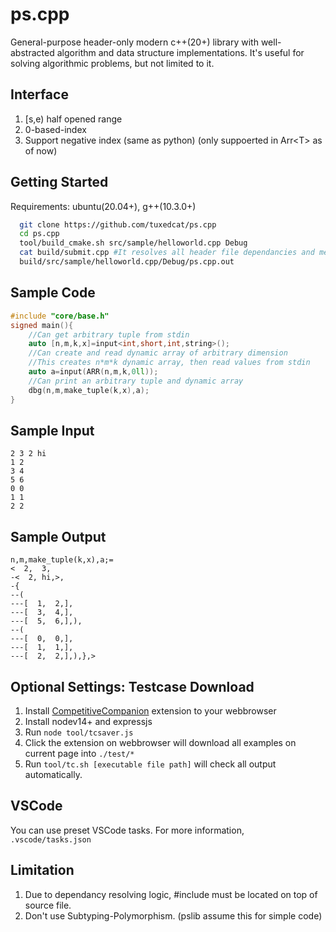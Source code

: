 # ps.cpp
General-purpose header-only modern c++(20+) library with well-abstracted algorithm and data structure implementations. It's useful for solving algorithmic problems, but not limited to it.

## Interface
  1. [s,e) half opened range
  2. 0-based-index
  3. Support negative index (same as python) (only suppoerted in Arr&lt;T&gt; as of now)

## Getting Started
  Requirements: ubuntu(20.04+), g++(10.3.0+)
``` bash
  git clone https://github.com/tuxedcat/ps.cpp
  cd ps.cpp
  tool/build_cmake.sh src/sample/helloworld.cpp Debug
  cat build/submit.cpp #It resolves all header file dependancies and merge them into build/sumit.cpp
  build/src/sample/helloworld.cpp/Debug/ps.cpp.out
```

## Sample Code
``` cpp
#include "core/base.h"
signed main(){
	//Can get arbitrary tuple from stdin
	auto [n,m,k,x]=input<int,short,int,string>();
	//Can create and read dynamic array of arbitrary dimension
	//This creates n*m*k dynamic array, then read values from stdin
	auto a=input(ARR(n,m,k,0ll));
	//Can print an arbitrary tuple and dynamic array
	dbg(n,m,make_tuple(k,x),a);
}
```
## Sample Input
```
2 3 2 hi
1 2
3 4
5 6
0 0
1 1
2 2
```
## Sample Output
```
n,m,make_tuple(k,x),a;=
<  2,  3,
-<  2, hi,>,
-{
--(
---[  1,  2,],
---[  3,  4,],
---[  5,  6,],),
--(
---[  0,  0,],
---[  1,  1,],
---[  2,  2,],),},>
```

## Optional Settings: Testcase Download  
  1. Install <a href="https://addons.mozilla.org/en-US/firefox/addon/competitive-companion">CompetitiveCompanion</a> extension to your webbrowser  
  2. Install nodev14+ and expressjs
  3. Run `node tool/tcsaver.js`
  4. Click the extension on webbrowser will download all examples on current page into `./test/*`
  5. Run `tool/tc.sh [executable file path]` will check all output automatically.

## VSCode  
You can use preset VSCode tasks. For more information, `.vscode/tasks.json`

## Limitation
  1. Due to dependancy resolving logic, #include must be located on top of source file.
  2. Don't use Subtyping-Polymorphism. (pslib assume this for simple code)
